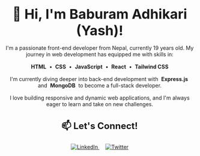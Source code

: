 <h1 align="center" style="font-size: 2.25rem; font-weight: bold; margin-bottom: 1rem;">👋 Hi, I'm Baburam Adhikari (Yash)!</h1>

<p align="center" style="margin-bottom: 1rem;">
  I'm a passionate front-end developer from Nepal, currently 19 years old. My journey in web development has equipped me with skills in:
</p>

<p align="center" style="margin-bottom: 1rem;">
  <span style="font-weight: bold; padding: 0.25rem;">HTML</span> • 
  <span style="font-weight: bold; padding: 0.25rem;">CSS</span> • 
  <span style="font-weight: bold; padding: 0.25rem;">JavaScript</span> • 
  <span style="font-weight: bold; padding: 0.25rem;">React</span> • 
  <span style="font-weight: bold; padding: 0.25rem;">Tailwind CSS</span>
</p>

<p align="center" style="margin-bottom: 1rem;">
  I'm currently diving deeper into back-end development with <span style="font-weight: bold; padding: 0.25rem;">Express.js</span> and <span style="font-weight: bold; padding: 0.25rem;">MongoDB</span> to become a full-stack developer.
</p>

<p align="center" style="margin-bottom: 1rem;">
  I love building responsive and dynamic web applications, and I'm always eager to learn and take on new challenges.
</p>

<h3 align="center" style="font-size: 1.5rem; font-weight: bold; margin-top: 2rem;">📫 Let's Connect!</h3>

<p align="center">
  <a href="https://www.linkedin.com/in/your-profile" target="_blank" style="margin: 0 0.5rem;">
    <img src="https://img.shields.io/badge/LinkedIn-0077B5?style=for-the-badge&logo=linkedin&logoColor=white" alt="LinkedIn">
  </a>
  <a href="https://x.com/YashAdhika19640" target="_blank" style="margin: 0 0.5rem;">
    <img src="https://img.shields.io/badge/Twitter-1DA1F2?style=for-the-badge&logo=twitter&logoColor=white" alt="Twitter">
  </a>
</p>

